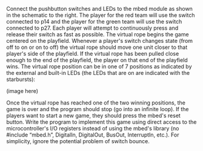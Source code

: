 Connect the pushbutton switches and
LEDs to the mbed module as shown in
the schematic to the right.
The player for the red team will use the
switch connected to p14 and the player
for the green team will use the switch
connected to p27. Each player will
attempt to continuously press and release
their switch as fast as possible. The
virtual rope begins the game centered on
the playfield. Whenever a player's switch changes state (from off to on or on to off) the
virtual rope should move one unit closer to that player's side of the playfield. If the virtual
rope has been pulled close enough to the end of the playfield, the player on that end of
the playfield wins.
The virtual rope position can be in one of 7 positions as indicated by the external and
built-in LEDs (the LEDs that are on are indicated with the starbursts):

(image here)

Once the virtual rope has reached one of the two winning positions, the game is over and
the program should stop (go into an infinite loop). If the players want to start a new
game, they should press the mbed's reset button.
Write the program to implement this game using direct access to the microcontroller's I/O
registers instead of using the mbed's library (no #include “mbed.h”, DigitalIn, DigitalOut,
BusOut, InterruptIn, etc.). For simplicity, ignore the potential problem of switch bounce.
